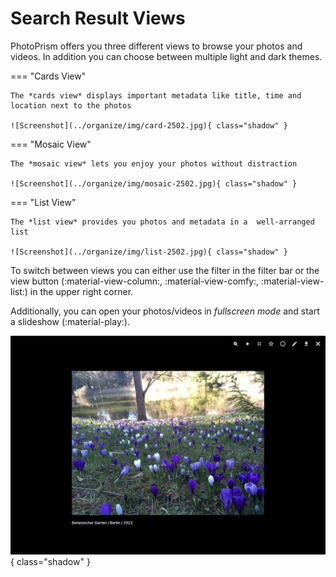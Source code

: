 # Search Result Views

PhotoPrism offers you three different views to browse your photos and videos. In addition you can choose between multiple light and dark themes.

=== "Cards View"

    The *cards view* displays important metadata like title, time and location next to the photos

    ![Screenshot](../organize/img/card-2502.jpg){ class="shadow" }


=== "Mosaic View"

    The *mosaic view* lets you enjoy your photos without distraction

    ![Screenshot](../organize/img/mosaic-2502.jpg){ class="shadow" }


=== "List View"

    The *list view* provides you photos and metadata in a  well-arranged list

    ![Screenshot](../organize/img/list-2502.jpg){ class="shadow" }


To switch between views you can either use the filter in the filter bar or the view button (:material-view-column:, :material-view-comfy:, :material-view-list:) in the upper right corner.


Additionally, you can open your photos/videos in *fullscreen mode* and start a slideshow (:material-play:).

![Screenshot](../organize/img/slideshow-2502.jpg){ class="shadow" }
